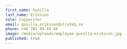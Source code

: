 ```yaml
---
first_name: Gunilla
last_name: Eriksson
role: Copywriter
email: gunilla.eriksson@strateg.se
phone: +46 701 84 44 48
image: /media/uploads/employee-gunilla-eriksson.jpg
published: true
---
```

